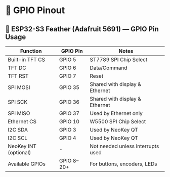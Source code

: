 # 📌 GPIO Pinout

## 🧠 ESP32-S3 Feather (Adafruit 5691) — GPIO Pin Usage

| **Function**         | **GPIO Pin** | **Notes**                          |
|----------------------|--------------|------------------------------------|
| Built-in TFT CS      | GPIO 5       | ST7789 SPI Chip Select             |
| TFT DC               | GPIO 6       | Data/Command                       |
| TFT RST              | GPIO 7       | Reset                              |
| SPI MOSI             | GPIO 35      | Shared with display & Ethernet     |
| SPI SCK              | GPIO 36      | Shared with display & Ethernet     |
| SPI MISO             | GPIO 37      | Used by Ethernet only              |
| Ethernet CS          | GPIO 10      | W5500 SPI Chip Select              |
| I2C SDA              | GPIO 3       | Used by NeoKey QT                  |
| I2C SCL              | GPIO 4       | Used by NeoKey QT                  |
| NeoKey INT (optional)| -            | Not needed unless interrupts used  |
| Available GPIOs      | GPIO 8–20+   | For buttons, encoders, LEDs        |
